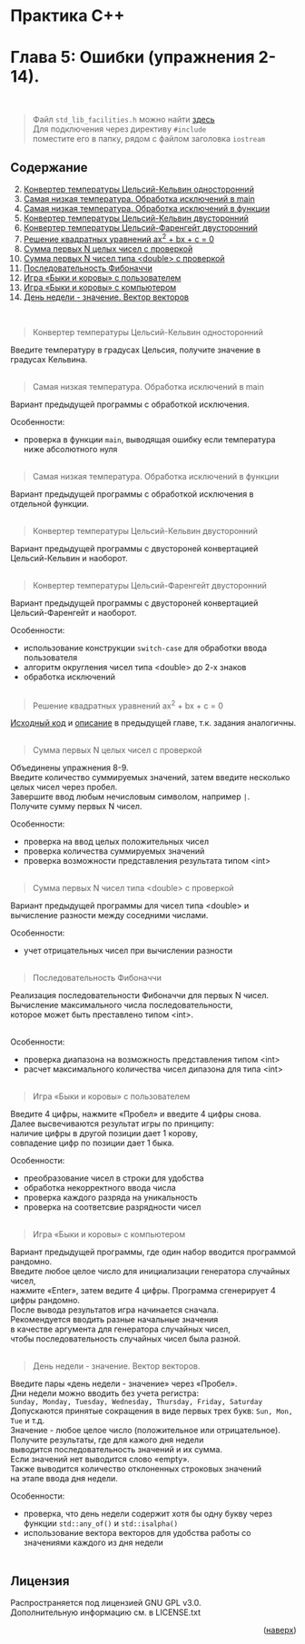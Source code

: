 <a name="readme-top"></a>
# Практика С++
# Глава 5: Ошибки (упражнения 2-14).
<br/>

> Файл `std_lib_facilities.h` можно найти [здесь](https://github.com/BjarneStroustrup/Programming-_Principles_and_Practice_Using_Cpp/blob/01b4f8681b88594c8c8210aac09ca8b4691689a5/std_lib_facilities.h) \
Для подключения через директиву `#include` \
поместите его в папку, рядом с файлом заголовка `iostream`

## Содержание

<ol>
  <li value="2"><a href="#temp-conv-c-k">Конвертер температуры Цельсий-Кельвин односторонний</a></li>
  <li><a href="#abs-zero-catch-ex-main">Самая низкая температура. Обработка исключений в main</a></li>
  <li><a href="#abs-zero-catch-ex-func">Самая низкая температура. Обработка исключений в функции</a></li>
  <li><a href="#temp-conv-c-k-two-way">Конвертер температуры Цельсий-Кельвин двусторонний</a></li>
  <li><a href="#temp-conv-c-f-two-way">Конвертер температуры Цельсий-Фаренгейт двусторонний</a></li>
  <li><a href="#quadratic-equations">Решение квадратных уравнений ax<sup>2</sup> + bx + c = 0</a></li>
  <li><a href="#n-ints-sum-with-check">Сумма первых N целых чисел с проверкой</a></li>
  <li value="10"><a href="#n-doubles-sum-with-check">Сумма первых N чисел типа &ltdouble&gt с проверкой</a></li>
  <li><a href="#fibonacci-series">Последовательность Фибоначчи</a></li>
  <li><a href="#bulls-and-cows-user">Игра «Быки и коровы» с пользователем</a></li>
  <li><a href="#bulls-and-cows-comp">Игра «Быки и коровы» с компьютером</a></li>
  <li><a href="#day-of-the-week-value-pairs">День недели - значение. Вектор векторов</a></li>
  
</ol>
<br/>


<a name="temp-conv-c-k"></a>
> Конвертер температуры Цельсий-Кельвин односторонний

Введите температуру в градусах Цельсия, получите значение в градусах Кельвина.
<br/><br/>

<a name="abs-zero-catch-ex-main"></a>
> Самая низкая температура. Обработка исключений в main

Вариант предыдущей программы с обработкой исключения.

Особенности:
- проверка в функции `main`, выводящая ошибку если температура ниже абсолютного нуля
<br/><br/>

<a name="abs-zero-catch-ex-func"></a>
> Самая низкая температура. Обработка исключений в функции

Вариант предыдущей программы с обработкой исключения в отдельной функции.
<br/><br/>

<a name="temp-conv-c-k-two-way"></a>
> Конвертер температуры Цельсий-Кельвин двусторонний

Вариант предыдущей программы с двустороней конвертацией Цельсий-Кельвин и наоборот.
<br/><br/>

<a name="temp-conv-c-f-two-way"></a>
> Конвертер температуры Цельсий-Фаренгейт двусторонний

Вариант предыдущей программы с двустороней конвертацией Цельсий-Фаренгейт и наоборот.

Особенности:
- использование конструкции `switch-case` для обработки ввода пользователя
- алгоритм округления чисел типа \<double\> до 2-х знаков
- обработка исключений
<br/><br/>

<a name="quadratic-equations"></a>
> Решение квадратных уравнений ax<sup>2</sup> + bx + c = 0

[Исходный код](https://github.com/Doom-2/CPP-book-Chapter-4-Exercieses/blob/master/4_18/4_18.cpp) и [описание](https://github.com/Doom-2/CPP-book-Chapter-4-Exercieses#quadratic-equations) в предыдущей главе, т.к. задания аналогичны.
<br/><br/>

<a name="n-ints-sum-with-check"></a>
> Сумма первых N целых чисел с проверкой

Объединены упражнения 8-9.\
Введите количество суммируемых значений, затем введите несколько целых чисел через пробел.\
Завершите ввод любым нечисловым символом, например `|`.\
Получите сумму первых N чисел.

Особенности:
- проверка на ввод целых положительных чисел
- проверка количества суммируемых значений
- проверка возможности представления результата типом \<int\>
<br/><br/>

<a name="n-doubles-sum-with-check"></a>
> Сумма первых N чисел типа \<double\> с проверкой

Вариант предыдущей программы для чисел типа \<double\> и вычисление разности между соседними числами.

Особенности:
- учет отрицательных чисел при вычислении разности
<br/><br/>

<a name="fibonacci-series"></a>
> Последовательность Фибоначчи

Реализация последовательности Фибоначчи для первых N чисел.\
Вычисление максимального числа последовательности,\
которое может быть преставлено типом \<int\>.
<br/><br/>

Особенности:
- проверка диапазона на возможность представления типом \<int\>
- расчет максимального количества чисел дипазона для типа \<int\>
<br/><br/>

<a name="bulls-and-cows-user"></a>
> Игра «Быки и коровы» с пользователем

Введите 4 цифры, нажмите «Пробел» и введите 4 цифры снова.\
Далее высвечиваются результат игры по принципу:\
наличие цифры в другой позиции дает 1 корову,\
совпадение цифр по позиции дает 1 быка.

Особенности:
- преобразование чисел в строки для удобства
- обработка некорректного ввода числа
- проверка каждого разряда на уникальность
- проверка на соответсвие разрядности чисел
<br/><br/>

<a name="bulls-and-cows-comp"></a>
> Игра «Быки и коровы» с компьютером

Вариант предыдущей программы, где один набор вводится программой рандомно.\
Введите любое целое число для инициализации генератора случайных чисел,\
нажмите «Enter», затем ведите 4 цифры. Программа сгенерирует 4 цифры рандомно.\
После вывода результатов игра начинается сначала.\
Рекомендуется вводить разные начальные значения\
в качестве аргумента для генератора случайных чисел,\
чтобы последовательность случайных чисел была разной.
<br/><br/>

<a name="day-of-the-week-value-pairs"></a>
> День недели - значение. Вектор векторов.

Введите пары «день недели - значение» через «Пробел».\
Дни недели можно вводить без учета регистра:\
`Sunday, Monday, Tuesday, Wednesday, Thursday, Friday, Saturday`\
Допускаются принятые сокращения в виде первых трех букв: `Sun, Mon, Tue` и т.д.\
Значение - любое целое число (положительное или отрицательное).\
Получите результаты, где для кажого дня недели\
выводится последовательность значений и их сумма.\
Если значений нет выводится слово «empty».\
Также выводится количество отклоненных строковых значений\
на этапе ввода дня недели.

Особенности:
- проверка, что день недели содержит хотя бы одну букву через функции `std::any_of()` и `std::isalpha()`
- использование вектора векторов для удобства работы со значениями каждого из дня недели
<br/><br/>


## Лицензия
Распространяется под лицензией GNU GPL v3.0. \
Дополнительную информацию см. в LICENSE.txt

<p align="right">(<a href="#readme-top">наверх</a>)</p>
